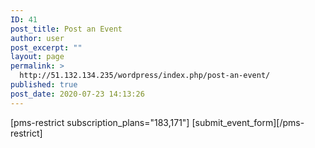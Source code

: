 ```yaml
---
ID: 41
post_title: Post an Event
author: user
post_excerpt: ""
layout: page
permalink: >
  http://51.132.134.235/wordpress/index.php/post-an-event/
published: true
post_date: 2020-07-23 14:13:26
---
```

<!-- wp:paragraph -->
<p></p>
<!-- /wp:paragraph -->
<p>[pms-restrict subscription_plans="183,171"]<span> </span>[submit_event_form][/pms-restrict]</p>
<!-- wp:paragraph -->
<p></p>
<!-- /wp:paragraph -->